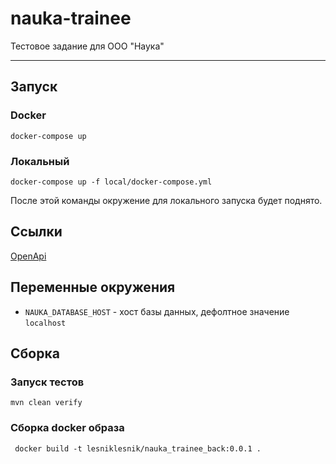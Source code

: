 # nauka-trainee
Тестовое задание для ООО "Наука" 

---

## Запуск
### Docker
```shell
docker-compose up
```

### Локальный
```shell
docker-compose up -f local/docker-compose.yml
```
После этой команды окружение для локального запуска будет поднято.

## Ссылки
[OpenApi](http://localhost:8080/swagger-ui/index.html) 

## Переменные окружения
- `NAUKA_DATABASE_HOST` - хост базы данных, дефолтное значение `localhost`

## Сборка
### Запуск тестов
```shell
mvn clean verify
```

### Сборка docker образа
```shell
 docker build -t lesniklesnik/nauka_trainee_back:0.0.1 .
```
